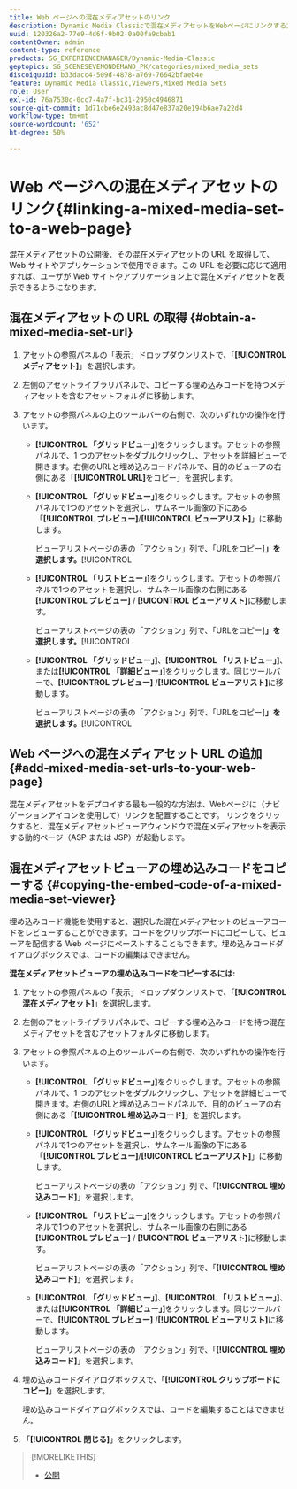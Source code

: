 ```yaml
---
title: Web ページへの混在メディアセットのリンク
description: Dynamic Media Classicで混在メディアセットをWebページにリンクする方法について説明します。
uuid: 120326a2-77e9-4d6f-9b02-0a00fa9cbab1
contentOwner: admin
content-type: reference
products: SG_EXPERIENCEMANAGER/Dynamic-Media-Classic
geptopics: SG_SCENESEVENONDEMAND_PK/categories/mixed_media_sets
discoiquuid: b33dacc4-509d-4878-a769-76642bfaeb4e
feature: Dynamic Media Classic,Viewers,Mixed Media Sets
role: User
exl-id: 76a7530c-0cc7-4a7f-bc31-2950c4946871
source-git-commit: 1d71cbe6e2493ac8d47e837a20e194b6ae7a22d4
workflow-type: tm+mt
source-wordcount: '652'
ht-degree: 50%

---
```


# Web ページへの混在メディアセットのリンク{#linking-a-mixed-media-set-to-a-web-page}

混在メディアセットの公開後、その混在メディアセットの URL を取得して、Web サイトやアプリケーションで使用できます。この URL を必要に応じて適用すれば、ユーザが Web サイトやアプリケーション上で混在メディアセットを表示できるようになります。

## 混在メディアセットの URL の取得 {#obtain-a-mixed-media-set-url}

1. アセットの参照パネルの「表示」ドロップダウンリストで、「**[!UICONTROL メディアセット]**」を選択します。
1. 左側のアセットライブラリパネルで、コピーする埋め込みコードを持つメディアセットを含むアセットフォルダに移動します。
1. アセットの参照パネルの上のツールバーの右側で、次のいずれかの操作を行います。

   * **[!UICONTROL 「グリッドビュー」]**&#x200B;をクリックします。アセットの参照パネルで、1 つのアセットをダブルクリックし、アセットを詳細ビューで開きます。右側のURLと埋め込みコードパネルで、目的のビューアの右側にある「**[!UICONTROL URL]**&#x200B;をコピー」を選択します。
   * **[!UICONTROL 「グリッドビュー」]**&#x200B;をクリックします。アセットの参照パネルで1つのアセットを選択し、サムネール画像の下にある「**[!UICONTROL プレビュー]**/**[!UICONTROL ビューアリスト]**」に移動します。

      ビューアリストページの表の「アクション」列で、「URLをコピー&#x200B;]**」を選択します。**[!UICONTROL 

   * **[!UICONTROL 「リストビュー」]**&#x200B;をクリックします。アセットの参照パネルで1つのアセットを選択し、サムネール画像の右側にある&#x200B;**[!UICONTROL プレビュー]** / **[!UICONTROL ビューアリスト]**&#x200B;に移動します。

      ビューアリストページの表の「アクション」列で、「URLをコピー&#x200B;]**」を選択します。**[!UICONTROL 

   * **[!UICONTROL 「グリッドビュー」]**、**[!UICONTROL 「リストビュー」]**、または&#x200B;**[!UICONTROL 「詳細ビュー」]**&#x200B;をクリックします。同じツールバーで、**[!UICONTROL プレビュー]** /**[!UICONTROL ビューアリスト]**&#x200B;に移動します。

      ビューアリストページの表の「アクション」列で、「URLをコピー&#x200B;]**」を選択します。**[!UICONTROL 

## Web ページへの混在メディアセット URL の追加 {#add-mixed-media-set-urls-to-your-web-page}

混在メディアセットをデプロイする最も一般的な方法は、Webページに（ナビゲーションアイコンを使用して）リンクを配置することです。 リンクをクリックすると、混在メディアセットビューアウィンドウで混在メディアセットを表示する動的ページ（ASP または JSP）が起動します。

## 混在メディアセットビューアの埋め込みコードをコピーする {#copying-the-embed-code-of-a-mixed-media-set-viewer}

埋め込みコード機能を使用すると、選択した混在メディアセットのビューアコードをレビューすることができます。コードをクリップボードにコピーして、ビューアを配信する Web ページにペーストすることもできます。埋め込みコードダイアログボックスでは、コードの編集はできません。

**混在メディアセットビューアの埋め込みコードをコピーするには:**

1. アセットの参照パネルの「表示」ドロップダウンリストで、「**[!UICONTROL 混在メディアセット]**」を選択します。
1. 左側のアセットライブラリパネルで、コピーする埋め込みコードを持つ混在メディアセットを含むアセットフォルダに移動します。
1. アセットの参照パネルの上のツールバーの右側で、次のいずれかの操作を行います。

   * **[!UICONTROL 「グリッドビュー」]**&#x200B;をクリックします。アセットの参照パネルで、1 つのアセットをダブルクリックし、アセットを詳細ビューで開きます。右側のURLと埋め込みコードパネルで、目的のビューアの右側にある「**[!UICONTROL 埋め込みコード]**」を選択します。
   * **[!UICONTROL 「グリッドビュー」]**&#x200B;をクリックします。アセットの参照パネルで1つのアセットを選択し、サムネール画像の下にある「**[!UICONTROL プレビュー]**/**[!UICONTROL ビューアリスト]**」に移動します。

      ビューアリストページの表の「アクション」列で、「**[!UICONTROL 埋め込みコード]**」を選択します。

   * **[!UICONTROL 「リストビュー」]**&#x200B;をクリックします。アセットの参照パネルで1つのアセットを選択し、サムネール画像の右側にある&#x200B;**[!UICONTROL プレビュー]** / **[!UICONTROL ビューアリスト]**&#x200B;に移動します。

      ビューアリストページの表の「アクション」列で、「**[!UICONTROL 埋め込みコード]**」を選択します。

   * **[!UICONTROL 「グリッドビュー」]**、**[!UICONTROL 「リストビュー」]**、または&#x200B;**[!UICONTROL 「詳細ビュー」]**&#x200B;をクリックします。同じツールバーで、**[!UICONTROL プレビュー]** /**[!UICONTROL ビューアリスト]**&#x200B;に移動します。

      ビューアリストページの表の「アクション」列で、「**[!UICONTROL 埋め込みコード]**」を選択します。

1. 埋め込みコードダイアログボックスで、「**[!UICONTROL クリップボードにコピー]**」を選択します。

   埋め込みコードダイアログボックスでは、コードを編集することはできません。

1. 「**[!UICONTROL 閉じる]**」をクリックします。

>[!MORELIKETHIS]
>
>* [公開](publishing-files.md#publishing_files)

